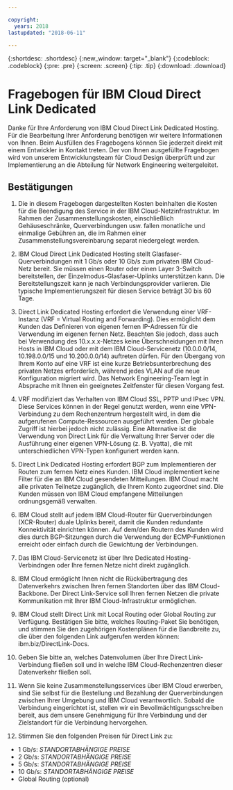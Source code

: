 ```yaml
---

copyright:
  years: 2018
lastupdated: "2018-06-11"

---
```


{:shortdesc: .shortdesc}
{:new_window: target="_blank"}
{:codeblock: .codeblock}
{:pre: .pre}
{:screen: .screen}
{:tip: .tip}
{:download: .download}

# Fragebogen für IBM Cloud Direct Link Dedicated

Danke für Ihre Anforderung von IBM Cloud Direct Link Dedicated Hosting. Für die Bearbeitung Ihrer Anforderung benötigen wir weitere Informationen von Ihnen. Beim Ausfüllen des Fragebogens können Sie jederzeit direkt mit einem Entwickler in Kontakt treten. Der von Ihnen ausgefüllte Fragebogen wird von unserem Entwicklungsteam für Cloud Design überprüft und zur Implementierung an die Abteilung für Network Engineering weitergeleitet.

## Bestätigungen

1. Die in diesem Fragebogen dargestellten Kosten beinhalten die Kosten für die Beendigung des Service in der IBM Cloud-Netzinfrastruktur. Im Rahmen der Zusammenstellungskosten, einschließlich Gehäuseschränke, Querverbindungen usw. fallen monatliche und einmalige Gebühren an, die im Rahmen einer Zusammenstellungsvereinbarung separat niedergelegt werden.

2. IBM Cloud Direct Link Dedicated Hosting stellt Glasfaser-Querverbindungen mit 1 Gb/s oder 10 Gb/s zum privaten IBM Cloud-Netz bereit. Sie müssen einen Router oder einen Layer 3-Switch bereitstellen, der Einzelmodus-Glasfaser-Uplinks unterstützen kann. Die Bereitstellungszeit kann je nach Verbindungsprovider variieren. Die typische Implementierungszeit für diesen Service beträgt 30 bis 60 Tage.

3. Direct Link Dedicated Hosting erfordert die Verwendung einer VRF-Instanz (VRF = Virtual Routing and Forwarding). Dies ermöglicht dem Kunden das Definieren von eigenen fernen IP-Adressen für die Verwendung im eigenen fernen Netz. Beachten Sie jedoch, dass auch bei Verwendung des 10.x.x.x-Netzes keine Überschneidungen mit Ihren Hosts in IBM Cloud oder mit dem IBM Cloud-Servicenetz (10.0.0.0/14, 10.198.0.0/15 und 10.200.0.0/14) auftreten dürfen. Für den Übergang von Ihrem Konto auf eine VRF ist eine kurze Betriebsunterbrechung des privaten Netzes erforderlich, während jedes VLAN auf die neue Konfiguration migriert wird. Das Network Engineering-Team legt in Absprache mit Ihnen ein geeignetes Zeitfenster für diesen Vorgang fest.

4. VRF modifiziert das Verhalten von IBM Cloud SSL, PPTP und IPsec VPN. Diese Services können in der Regel genutzt werden, wenn eine VPN-Verbindung zu dem Rechenzentrum hergestellt wird, in dem die aufgerufenen Compute-Ressourcen ausgeführt werden. Der globale Zugriff ist hierbei jedoch nicht zulässig.  Eine Alternative ist die Verwendung von Direct Link für die Verwaltung Ihrer Server oder die Ausführung einer eigenen VPN-Lösung (z. B. Vyatta), die mit unterschiedlichen VPN-Typen konfiguriert werden kann. 

5. Direct Link Dedicated Hosting erfordert BGP zum Implementieren der Routen zum fernen Netz eines Kunden. IBM Cloud implementiert keine Filter für die an IBM Cloud gesendeten Mitteilungen. IBM Cloud macht alle  privaten Teilnetze zugänglich, die Ihrem Konto zugeordnet sind. Die Kunden müssen von IBM Cloud empfangene Mitteilungen ordnungsgemäß verwalten.

6. IBM Cloud stellt auf jedem IBM Cloud-Router für Querverbindungen (XCR-Router) duale Uplinks bereit, damit die Kunden redundante Konnektivität einrichten können. Auf dem/den Routern des Kunden wird dies durch BGP-Sitzungen durch die Verwendung der ECMP-Funktionen erreicht oder einfach durch die Gewichtung der Verbindungen.

7. Das IBM Cloud-Servicenetz ist über Ihre Dedicated Hosting-Verbindngen oder Ihre fernen Netze nicht direkt zugänglich.

8. IBM Cloud ermöglicht Ihnen nicht die Rückübertragung des Datenverkehrs zwischen Ihren fernen Standorten über das IBM Cloud-Backbone. Der Direct Link-Service soll Ihren fernen Netzen die private Kommunikation mit Ihrer IBM Cloud-Infrastruktur ermöglichen.

9. IBM Cloud stellt Direct Link mit Local Routing oder Global Routing zur Verfügung. Bestätigen Sie bitte, welches Routing-Paket Sie benötigen, und stimmen Sie den zugehörigen Kostenplänen für die Bandbreite zu, die über den folgenden Link aufgerufen werden können: ibm.biz/DirectLink-Docs.

10. Geben Sie bitte an, welches Datenvolumen über Ihre Direct Link-Verbindung fließen soll und in welche IBM Cloud-Rechenzentren dieser Datenverkehr fließen soll.

11. Wenn Sie keine Zusammenstellungsservices über IBM Cloud erwerben, sind Sie selbst für die Bestellung und Bezahlung der Querverbindungen zwischen Ihrer Umgebung und IBM Cloud verantwortlich. Sobald die Verbindung eingerichtet ist, stellen wir ein Bevollmächtigungsschreiben bereit, aus dem unsere Genehmigung für Ihre Verbindung und der Zielstandort für die Verbindung hervorgehen.

12. Stimmen Sie den folgenden Preisen für Direct Link zu:
 * 1 Gb/s: _STANDORTABHÄNGIGE PREISE_ 
* 2 Gb/s: _STANDORTABHÄNGIGE PREISE_
* 5 Gb/s: _STANDORTABHÄNGIGE PREISE_
* 10 Gb/s: _STANDORTABHÄNGIGE PREISE_
* Global Routing (optional)
